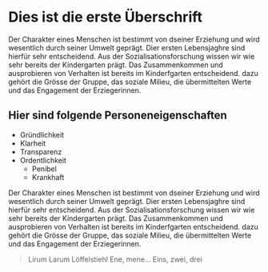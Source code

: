 # Dies ist die erste Überschrift 

Der Charakter eines Menschen ist bestimmt von dseiner Erziehung und wird wesentlich durch seiner Umwelt geprägt. Dier ersten Lebensjaghre sind hierfür sehr entscheidend. Aus der Sozialisationsforschung wissen wir wie sehr bereits der Kindergarten prägt. Das Zusammenkommen und ausprobieren von Verhalten ist bereits im Kinderfgarten entscheidend. dazu gehört die Grösse der Gruppe, das soziale Milieu, die übermittelten Werte und das Engagement der Erziegerinnen.

## Hier sind folgende Personeneigenschaften

* Gründlichkeit
* Klarheit
* Transparenz
* Ordentlichkeit
	* Penibel
	* Krankhaft

Der Charakter eines Menschen ist bestimmt von dseiner Erziehung und wird wesentlich durch seiner Umwelt geprägt. Dier ersten Lebensjaghre sind hierfür sehr entscheidend. Aus der Sozialisationsforschung wissen wir wie sehr bereits der Kindergarten prägt. Das Zusammenkommen und ausprobieren von Verhalten ist bereits im Kinderfgarten entscheidend. dazu gehört die Grösse der Gruppe, das soziale Milieu, die übermittelten Werte und das Engagement der Erziegerinnen.
> Lirum Larum Löffelstiehl
> Ene, mene...
> Eins, zwei, drei